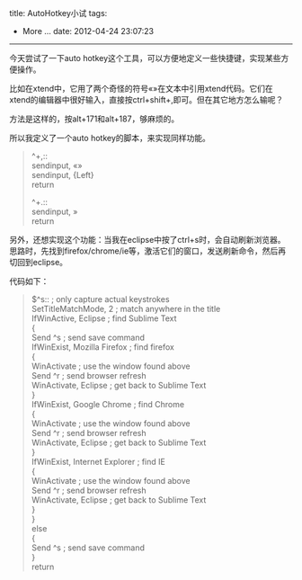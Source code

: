 title: AutoHotkey小试
tags:
  - More ...
date: 2012-04-24 23:07:23
---

今天尝试了一下auto hotkey这个工具，可以方便地定义一些快捷键，实现某些方便操作。

比如在xtend中，它用了两个奇怪的符号«»在文本中引用xtend代码。它们在xtend的编辑器中很好输入，直接按ctrl+shift+,即可。但在其它地方怎么输呢？

方法是这样的，按alt+171和alt+187，够麻烦的。

所以我定义了一个auto hotkey的脚本，来实现同样功能。

> ^+,::      
> sendinput, «»       
> sendinput, {Left}       
> return
> 
> ^+.::      
> sendinput, »       
> return
> 
>  

另外，还想实现这个功能：当我在eclipse中按了ctrl+s时，会自动刷新浏览器。思路时，先找到firefox/chrome/ie等，激活它们的窗口，发送刷新命令，然后再切回到eclipse。

代码如下：

> $^s::                                       ; only capture actual keystrokes      
> SetTitleMatchMode, 2                        ; match anywhere in the title       
> IfWinActive, Eclipse                        ; find Sublime Text       
> {       
>     Send ^s                                 ; send save command       
>     IfWinExist, Mozilla Firefox             ; find firefox       
>     {       
>         WinActivate                         ; use the window found above       
>         Send ^r                             ; send browser refresh       
>         WinActivate, Eclipse                ; get back to Sublime Text       
>     }       
>     IfWinExist, Google Chrome               ; find Chrome       
>     {       
>         WinActivate                         ; use the window found above       
>         Send ^r                             ; send browser refresh       
>         WinActivate, Eclipse                ; get back to Sublime Text       
>     }       
>     IfWinExist, Internet Explorer            ; find IE       
>     {       
>         WinActivate                         ; use the window found above       
>         Send ^r                             ; send browser refresh       
>         WinActivate, Eclipse                ; get back to Sublime Text       
>     }       
> }       
> else       
> {       
>     Send ^s                                 ; send save command       
> }       
> return

<p><font color="#666666"></font>
</p>